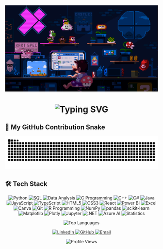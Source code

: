 

![](Resources/gif.gif)
<h1 align="center">
  <img src="https://readme-typing-svg.herokuapp.com?font=Fira+Code&weight=700&size=24&pause=30&color=00F7FF&center=true&vCenter=true&width=800&lines=👋+Hello%2C+My+Name+is+Thomas!;🧠+I'm+a+Data+Analyst+%7C+Full+Stack+Developer;📊+Python+%7C+Power+BI+%7C+SQL+%7C+Machine+Learning;📈+Turning+data+into+decisions!" alt="Typing SVG" />
</h1>


## 🐍 My GitHub Contribution Snake

![Snake animation](https://github.com/thomas271001/thomas271001/blob/output/snake.svg)






## 🛠️ **Tech Stack**

<p align="center">
      <img src="https://img.shields.io/badge/Python-3670A0?style=for-the-badge&logo=python&logoColor=white" alt="Python" />
      <img src="https://img.shields.io/badge/SQL-F80000?style=for-the-badge&logo=oracle&logoColor=white" alt="SQL" />
      <img src="https://img.shields.io/badge/Data%20Analysis-4CAF50?style=for-the-badge&logo=tableau&logoColor=white" alt="Data Analysis" />
      <img src="https://img.shields.io/badge/C%20Programming-FFC107?style=for-the-badge&logo=c&logoColor=white" alt="C Programming" />
      <img src="https://img.shields.io/badge/C++-00599C?style=for-the-badge&logo=c%2B%2B&logoColor=white" alt="C++" />
      <img src="https://img.shields.io/badge/CSharp-239120?style=for-the-badge&logo=c-sharp&logoColor=white" alt="C#" />
      <img src="https://img.shields.io/badge/Java-007396?style=for-the-badge&logo=java&logoColor=white" alt="Java" />
      <img src="https://img.shields.io/badge/JavaScript-F7DF1E?style=for-the-badge&logo=javascript&logoColor=black" alt="JavaScript" />
      <img src="https://img.shields.io/badge/TypeScript-3178C6?style=for-the-badge&logo=typescript&logoColor=white" alt="TypeScript" />
      <img src="https://img.shields.io/badge/HTML5-E34F26?style=for-the-badge&logo=html5&logoColor=white" alt="HTML5" />
      <img src="https://img.shields.io/badge/CSS3-1572B6?style=for-the-badge&logo=css3&logoColor=white" alt="CSS3" />
      <img src="https://img.shields.io/badge/React-61DAFB?style=for-the-badge&logo=react&logoColor=black" alt="React" />
      <img src="https://img.shields.io/badge/Power%20BI-FFEB3B?style=for-the-badge&logo=power-bi&logoColor=white" alt="Power BI" />
      <img src="https://img.shields.io/badge/Excel-007BFF?style=for-the-badge&logo=microsoft-excel&logoColor=white" alt="Excel" />
      <img src="https://img.shields.io/badge/Canva-E91E63?style=for-the-badge&logo=canva&logoColor=white" alt="Canva" />
      <img src="https://img.shields.io/badge/Git-2C3E55?style=for-the-badge&logo=git&logoColor=white" alt="Git" />
      <img src="https://img.shields.io/badge/R-276DC3?style=for-the-badge&logo=r&logoColor=white" alt="R Programming" />
      <img src="https://img.shields.io/badge/NumPy-013243?style=for-the-badge&logo=numpy&logoColor=white" alt="NumPy" />
      <img src="https://img.shields.io/badge/pandas-150458?style=for-the-badge&logo=pandas&logoColor=white" alt="pandas" />
      <img src="https://img.shields.io/badge/scikit%20learn-F7931E?style=for-the-badge&logo=scikit-learn&logoColor=white" alt="scikit-learn" />
      <img src="https://img.shields.io/badge/Matplotlib-11557C?style=for-the-badge&logo=matplotlib&logoColor=white" alt="Matplotlib" />
      <img src="https://img.shields.io/badge/Plotly-3F4F75?style=for-the-badge&logo=plotly&logoColor=white" alt="Plotly" />
      <img src="https://img.shields.io/badge/Jupyter-F37626?style=for-the-badge&logo=jupyter&logoColor=white" alt="Jupyter" />
      <img src="https://img.shields.io/badge/.NET-512BD4?style=for-the-badge&logo=dotnet&logoColor=white" alt=".NET" />
      <img src="https://img.shields.io/badge/Azure%20AI-0078D4?style=for-the-badge&logo=microsoft-azure&logoColor=white" alt="Azure AI" />
      <img src="https://img.shields.io/badge/Statistics-00897B?style=for-the-badge&logo=statistics&logoColor=white" alt="Statistics" />
</p>


<!-- ## 📊 **GitHub Stats** -->

<div align="center">

  ![Top Languages](https://github-readme-stats.vercel.app/api/top-langs/?username=thomas271001&layout=compact&theme=radical)

</div>

<!-- ## 📫 **Let's Connect** -->

<p align="center">
  <a href="https://www.linkedin.com/in/thomasantomoothedan/">
    <img src="https://img.shields.io/badge/-LinkedIn-blue?style=for-the-badge&logo=Linkedin&logoColor=white" alt="LinkedIn" />
  </a>
  <a href="https://github.com/thomas271001">
    <img src="https://img.shields.io/badge/-GitHub-181717?style=for-the-badge&logo=github" alt="GitHub" />
  </a>
  <a href="mailto:thomas.anto.moothedan@gmail.com">
    <img src="https://img.shields.io/badge/-Email-D14836?style=for-the-badge&logo=gmail&logoColor=white" alt="Email" />
  </a>
</p>

<p align="center">
  <img src="https://komarev.com/ghpvc/?username=thomas271001&color=blue&style=flat-square&label=Profile+Views" alt="Profile Views" />
</p>
